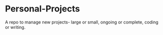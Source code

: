 # Personal-Projects

A repo to manage new projects- large or small, ongoing or complete, coding or writing.
